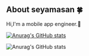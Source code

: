 ## About seyamasan 🍀

Hi,I'm a mobile app engineer.🥭

[![Anurag's GitHub stats](https://github-readme-stats.vercel.app/api?username=seyamasan)](https://github.com/anuraghazra/github-readme-stats)

![Anurag's GitHub stats](https://github-readme-stats.vercel.app/api?username=seyamasan&show_icons=true)

<!--
**seyamasan/seyamasan** is a ✨ _special_ ✨ repository because its `README.md` (this file) appears on your GitHub profile.

Here are some ideas to get you started:

- 🔭 I’m currently working on ...
- 🌱 I’m currently learning ...
- 👯 I’m looking to collaborate on ...
- 🤔 I’m looking for help with ...
- 💬 Ask me about ...
- 📫 How to reach me: ...
- 😄 Pronouns: ...
- ⚡ Fun fact: ...
-->
